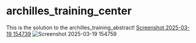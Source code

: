 # archilles_training_center
This is the solution to the archilles_training_abstract!
[Screenshot 2025-03-19 154739](https://github.com/user-attachments/assets/2d091216-3d49-4a73-b451-6718f5185d6f)
![Screenshot 2025-03-19 154759](https://github.com/user-attachments/assets/2c8ea7d4-8de5-4568-9f07-c4604b6cb83b)
